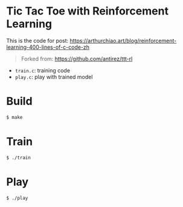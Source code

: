 # Tic Tac Toe with Reinforcement Learning

This is the code for post: https://arthurchiao.art/blog/reinforcement-learning-400-lines-of-c-code-zh

> Forked from: https://github.com/antirez/ttt-rl

* `train.c`: training code
* `play.c`: play with trained model

# Build

```bash
$ make
```

# Train

```bash
$ ./train
```

# Play

```bash
$ ./play
```
